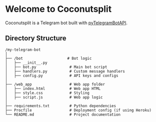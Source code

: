 # Welcome to Coconutsplit

Coconutsplit is a Telegram bot built with [pyTelegramBotAPI](https://pytba.readthedocs.io/en/latest/).

## Directory Structure

```plaintext
/my-telegram-bot
│
├── /bot                    # Bot logic
│   ├── __init__.py
│   ├── bot.py               # Main bot script
│   ├── handlers.py          # Custom message handlers
│   ├── config.py            # API keys and configs
│
├── /web_app                 # Web app folder
│   ├── index.html           # Web app HTML
│   ├── style.css            # Styling
│   ├── script.js            # Web app logic
│
├── requirements.txt         # Python dependencies
├── Procfile                 # Deployment config (if using Heroku)
└── README.md                # Project documentation